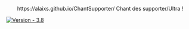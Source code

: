 <p align="center">
https://alaixs.github.io/ChantSupporter/          Chant des supporter/Ultra !

[![Version - 3.8](https://img.shields.io/badge/Version-3.9-0475B6)](https://)

</p>
